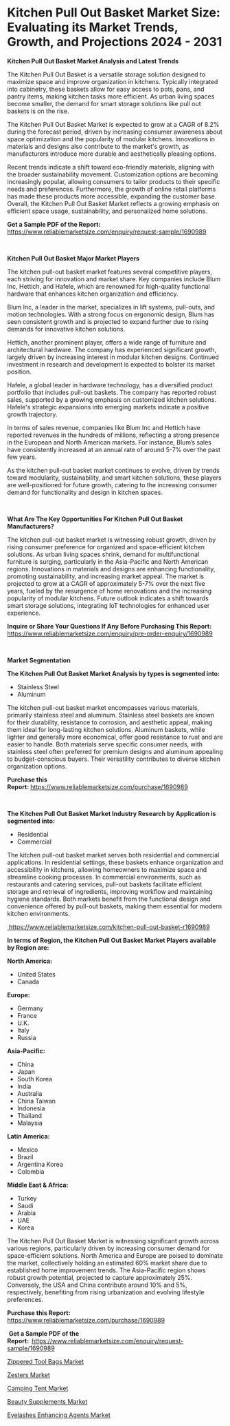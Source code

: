 <p><h1>Kitchen Pull Out Basket Market Size: Evaluating its Market Trends, Growth, and Projections 2024 - 2031</h1></p><p><strong>Kitchen Pull Out Basket Market Analysis and Latest Trends</strong></p>
<p><p>The Kitchen Pull Out Basket is a versatile storage solution designed to maximize space and improve organization in kitchens. Typically integrated into cabinetry, these baskets allow for easy access to pots, pans, and pantry items, making kitchen tasks more efficient. As urban living spaces become smaller, the demand for smart storage solutions like pull out baskets is on the rise.</p><p>The Kitchen Pull Out Basket Market is expected to grow at a CAGR of 8.2% during the forecast period, driven by increasing consumer awareness about space optimization and the popularity of modular kitchens. Innovations in materials and designs also contribute to the market's growth, as manufacturers introduce more durable and aesthetically pleasing options.</p><p>Recent trends indicate a shift toward eco-friendly materials, aligning with the broader sustainability movement. Customization options are becoming increasingly popular, allowing consumers to tailor products to their specific needs and preferences. Furthermore, the growth of online retail platforms has made these products more accessible, expanding the customer base. Overall, the Kitchen Pull Out Basket Market reflects a growing emphasis on efficient space usage, sustainability, and personalized home solutions.</p></p>
<p><strong>Get a Sample PDF of the Report:&nbsp;</strong> <a href="https://www.reliablemarketsize.com/enquiry/request-sample/1690989?utm_campaign=1737&utm_medium=2&utm_source=Github&utm_content=ia&utm_term=17102024&utm_id=kitchen-pull-out-basket">https://www.reliablemarketsize.com/enquiry/request-sample/1690989</a></p>
<p>&nbsp;</p>
<p><strong>Kitchen Pull Out Basket Major Market Players</strong></p>
<p><p>The kitchen pull-out basket market features several competitive players, each striving for innovation and market share. Key companies include Blum Inc, Hettich, and Hafele, which are renowned for high-quality functional hardware that enhances kitchen organization and efficiency.</p><p>Blum Inc, a leader in the market, specializes in lift systems, pull-outs, and motion technologies. With a strong focus on ergonomic design, Blum has seen consistent growth and is projected to expand further due to rising demands for innovative kitchen solutions.</p><p>Hettich, another prominent player, offers a wide range of furniture and architectural hardware. The company has experienced significant growth, largely driven by increasing interest in modular kitchen designs. Continued investment in research and development is expected to bolster its market position.</p><p>Hafele, a global leader in hardware technology, has a diversified product portfolio that includes pull-out baskets. The company has reported robust sales, supported by a growing emphasis on customized kitchen solutions. Hafele's strategic expansions into emerging markets indicate a positive growth trajectory.</p><p>In terms of sales revenue, companies like Blum Inc and Hettich have reported revenues in the hundreds of millions, reflecting a strong presence in the European and North American markets. For instance, Blum’s sales have consistently increased at an annual rate of around 5-7% over the past few years.</p><p>As the kitchen pull-out basket market continues to evolve, driven by trends toward modularity, sustainability, and smart kitchen solutions, these players are well-positioned for future growth, catering to the increasing consumer demand for functionality and design in kitchen spaces.</p></p>
<p>&nbsp;</p>
<p><strong>What Are The Key Opportunities For Kitchen Pull Out Basket Manufacturers?</strong></p>
<p><p>The kitchen pull-out basket market is witnessing robust growth, driven by rising consumer preference for organized and space-efficient kitchen solutions. As urban living spaces shrink, demand for multifunctional furniture is surging, particularly in the Asia-Pacific and North American regions. Innovations in materials and designs are enhancing functionality, promoting sustainability, and increasing market appeal. The market is projected to grow at a CAGR of approximately 5-7% over the next five years, fueled by the resurgence of home renovations and the increasing popularity of modular kitchens. Future outlook indicates a shift towards smart storage solutions, integrating IoT technologies for enhanced user experience.</p></p>
<p><strong>Inquire or Share Your Questions If Any Before Purchasing This Report:</strong> <a href="https://www.reliablemarketsize.com/enquiry/pre-order-enquiry/1690989?utm_campaign=1737&utm_medium=2&utm_source=Github&utm_content=ia&utm_term=17102024&utm_id=kitchen-pull-out-basket">https://www.reliablemarketsize.com/enquiry/pre-order-enquiry/1690989</a></p>
<p>&nbsp;</p>
<p><strong>Market Segmentation</strong></p>
<p><strong>The Kitchen Pull Out Basket Market Analysis by types is segmented into:</strong></p>
<p><ul><li>Stainless Steel</li><li>Aluminum</li></ul></p>
<p><p>The kitchen pull-out basket market encompasses various materials, primarily stainless steel and aluminum. Stainless steel baskets are known for their durability, resistance to corrosion, and aesthetic appeal, making them ideal for long-lasting kitchen solutions. Aluminum baskets, while lighter and generally more economical, offer good resistance to rust and are easier to handle. Both materials serve specific consumer needs, with stainless steel often preferred for premium designs and aluminum appealing to budget-conscious buyers. Their versatility contributes to diverse kitchen organization options.</p></p>
<p><strong>Purchase this Report:&nbsp;</strong><a href="https://www.reliablemarketsize.com/purchase/1690989?utm_campaign=1737&utm_medium=2&utm_source=Github&utm_content=ia&utm_term=17102024&utm_id=kitchen-pull-out-basket">https://www.reliablemarketsize.com/purchase/1690989</a></p>
<p>&nbsp;</p>
<p><strong>The Kitchen Pull Out Basket Market Industry Research by Application is segmented into:</strong></p>
<p><ul><li>Residential</li><li>Commercial</li></ul></p>
<p><p>The kitchen pull-out basket market serves both residential and commercial applications. In residential settings, these baskets enhance organization and accessibility in kitchens, allowing homeowners to maximize space and streamline cooking processes. In commercial environments, such as restaurants and catering services, pull-out baskets facilitate efficient storage and retrieval of ingredients, improving workflow and maintaining hygiene standards. Both markets benefit from the functional design and convenience offered by pull-out baskets, making them essential for modern kitchen environments.</p></p>
<p><a href="https://www.reliablemarketsize.com/kitchen-pull-out-basket-r1690989?utm_campaign=1737&utm_medium=2&utm_source=Github&utm_content=ia&utm_term=17102024&utm_id=kitchen-pull-out-basket">&nbsp;https://www.reliablemarketsize.com/kitchen-pull-out-basket-r1690989</a></p>
<p><strong>In terms of Region, the Kitchen Pull Out Basket Market Players available by Region are:</strong></p>
<p>
    <p> <strong> North America: </strong>
        <ul>
            <li>United States</li>
            <li>Canada</li>
        </ul>
        </p> 
    <p> <strong> Europe: </strong>
        <ul>
            <li>Germany</li>
            <li>France</li>
            <li>U.K.</li>
            <li>Italy</li>
            <li>Russia</li>
        </ul>
        </p> 
    <p> <strong> Asia-Pacific: </strong>
        <ul>
            <li>China</li>
            <li>Japan</li>
            <li>South Korea</li>
            <li>India</li>
            <li>Australia</li>
            <li>China Taiwan</li>
            <li>Indonesia</li>
            <li>Thailand</li>
            <li>Malaysia</li>
        </ul>
        </p> 
    <p> <strong> Latin America: </strong>
        <ul>
            <li>Mexico</li>
            <li>Brazil</li>
            <li>Argentina Korea</li>
            <li>Colombia</li>
        </ul>
        </p> 
    <p> <strong> Middle East & Africa: </strong>
        <ul>
            <li>Turkey</li>
            <li>Saudi</li>
            <li>Arabia</li>
            <li>UAE</li>
            <li>Korea</li>
        </ul>
    </p>
    </p>
<p><p>The Kitchen Pull Out Basket Market is witnessing significant growth across various regions, particularly driven by increasing consumer demand for space-efficient solutions. North America and Europe are poised to dominate the market, collectively holding an estimated 60% market share due to established home improvement trends. The Asia-Pacific region shows robust growth potential, projected to capture approximately 25%. Conversely, the USA and China contribute around 10% and 5%, respectively, benefiting from rising urbanization and evolving lifestyle preferences.</p></p>
<p><strong>Purchase this Report: </strong><a href="https://www.reliablemarketsize.com/purchase/1690989?utm_campaign=1737&utm_medium=2&utm_source=Github&utm_content=ia&utm_term=17102024&utm_id=kitchen-pull-out-basket">https://www.reliablemarketsize.com/purchase/1690989</a></p>
<p>&nbsp;<strong>Get a Sample PDF of the Report:&nbsp;&nbsp;</strong><a href="https://www.reliablemarketsize.com/enquiry/request-sample/1690989?utm_campaign=1737&utm_medium=2&utm_source=Github&utm_content=ia&utm_term=17102024&utm_id=kitchen-pull-out-basket">https://www.reliablemarketsize.com/enquiry/request-sample/1690989</a></p>
<p><strong></strong></p>
<p><p><a href="https://www.linkedin.com/pulse/market-leaders-laggards-global-zippered-tool-bags-trends-hnjhc?utm_campaign=1737&utm_medium=2&utm_source=Github&utm_content=ia&utm_term=17102024&utm_id=kitchen-pull-out-basket">Zippered Tool Bags Market</a></p><p><a href="https://www.linkedin.com/pulse/trends-global-zesters-market-forecast-analysis-2024-xwi8c?utm_campaign=1737&utm_medium=2&utm_source=Github&utm_content=ia&utm_term=17102024&utm_id=kitchen-pull-out-basket">Zesters Market</a></p><p><a href="https://www.linkedin.com/pulse/camping-tent-market-revolution-size-share-emerging-trends-bjlgc?utm_campaign=1737&utm_medium=2&utm_source=Github&utm_content=ia&utm_term=17102024&utm_id=kitchen-pull-out-basket">Camping Tent Market</a></p><p><a href="https://www.linkedin.com/pulse/navigating-global-beauty-supplements-market-landscape-llnfc?utm_campaign=1737&utm_medium=2&utm_source=Github&utm_content=ia&utm_term=17102024&utm_id=kitchen-pull-out-basket">Beauty Supplements Market</a></p><p><a href="https://www.linkedin.com/pulse/eyelashes-enhancing-agents-market-segmentation-in-depth-xksxc?utm_campaign=1737&utm_medium=2&utm_source=Github&utm_content=ia&utm_term=17102024&utm_id=kitchen-pull-out-basket">Eyelashes Enhancing Agents Market</a></p></p>